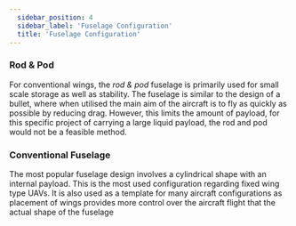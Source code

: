 ```yaml
---
  sidebar_position: 4
  sidebar_label: 'Fuselage Configuration'
  title: 'Fuselage Configuration'
---
```


### Rod & Pod
For conventional wings, the *rod & pod* fuselage is primarily used for small scale storage as well as stability. The fuselage is similar to the design of a bullet, where when utilised the main aim of the aircraft is to fly as quickly as possible by reducing drag. However, this limits the amount of payload, for this specific project of carrying a large liquid payload, the rod and pod would not be a feasible method.

### Conventional Fuselage
The most popular fuselage design involves a cylindrical shape with an internal payload. This is the most used configuration regarding fixed wing type UAVs. It is also used as a template for many aircraft configurations as placement of wings provides more control over the aircraft flight that the actual shape of the fuselage